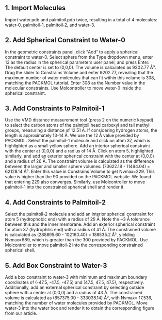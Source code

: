 ##  1. Import Molecules<br>
Import water.pdb and palmitoil.pdb twice, resulting in a total of 4 molecules: water-0, palmitoil-1, palmitoil-2, and water-3.
##  2. Add Spherical Constraint to Water-0
In the geometric constraints panel, click "Add" to apply a spherical constraint to water-0.
Select sphere from the Type dropdown menu, enter 13 as the radius in the spherical parameters user panel, and press Enter. The default center is set to (0,0,0).
The volume is calculated as 9202.77 Å³. Drag the slider to Constrains Volume and enter 9202.77, revealing that the maximum number of water molecules that can fit within this volume is 308, matching the PACKMOL tutorial. Enter 308 as the Number value in the molecular constraints. Use Molcontroller to move water-0 inside the spherical constraint.
## 3. Add Constraints to Palmitoil-1
Use the VMD distance measurement tool (press 2 on the numeric keypad) to select the carbon atoms of the palmitoil head carboxyl and tail methyl groups, measuring a distance of 12.51 Å. If considering hydrogen atoms, the length is approximately 13-14 Å. We use the 12 Å value provided by PACKMOL.
Select the palmitoil-1 molecule and click on atom 37, which is highlighted as a small yellow sphere. Add an interior spherical constraint with the center at (0,0,0) and a radius of 14 Å. Click on atom 5, highlighted similarly, and add an exterior spherical constraint with the center at (0,0,0) and a radius of 26 Å. The constraint volume is calculated as the difference between the larger and smaller sphere volumes: (73622.18 - 11494.04) = 62128.14 Å³. Enter this value in Constrains Volume to get Nvmax=229. This value is higher than the 90 provided on the PACKMOL website. We found that entering 229 also converges. Similarly, use Molcontroller to move palmitoil-1 into the constrained spherical shell and render it.
## 4. Add Constraints to Palmitoil-2
Select the palmitoil-2 molecule and add an interior spherical constraint for atom 5 (hydrophobic end) with a radius of 29 Å. Note the ~3 Å tolerance between this and the inner membrane.
Add an exterior spherical constraint for atom 37 (hydrophilic end) with a radius of 41 Å. The constrained volume is calculated as (288695.60 - 102160.40) = 186535.2 Å³, yielding Nvmax=689, which is greater than the 300 provided by PACKMOL. Use Molcontroller to move palmitoil-2 into the corresponding constrained spherical shell.
## 5. Add Box Constraint to Water-3
Add a box constraint to water-3 with minimum and maximum boundary coordinates of (-47.5, -47.5, -47.5) and (47.5, 47.5, 47.5), respectively.
Additionally, add an external spherical constraint by selecting outside sphere with a center at (0,0,0) and a radius of 43 Å. The constrained volume is calculated as (857375.00 - 333038.14) Å³, with Nvmax= 17,536, matching the number of water molecules provided by PACKMOL. Move water-3 into the water box and render it to obtain the corresponding figure from our article.
